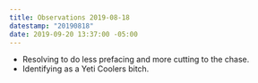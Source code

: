 ```yaml
---
title: Observations 2019-08-18
datestamp: "20190818"
date: 2019-09-20 13:37:00 -05:00
---
```


- Resolving to do less prefacing and more cutting to the chase.
- Identifying as a Yeti Coolers bitch.

